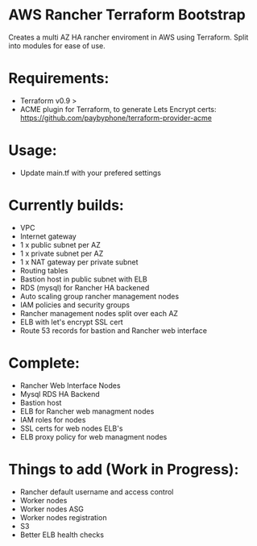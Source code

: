 # AWS Rancher Terraform Bootstrap
Creates a multi AZ HA rancher enviroment in AWS using Terraform. Split into modules for ease of use. 

# Requirements:
 - Terraform v0.9 >
 - ACME plugin for Terraform, to generate Lets Encrypt certs: https://github.com/paybyphone/terraform-provider-acme 
 
# Usage:
 - Update main.tf with your prefered settings

# Currently builds:
 - VPC
 - Internet gateway
 - 1 x public subnet per AZ 
 - 1 x private subnet per AZ
 - 1 x NAT gateway per private subnet
 - Routing tables
 - Bastion host in public subnet with ELB
 - RDS (mysql) for Rancher HA backened
 - Auto scaling group rancher management nodes
 - IAM policies and security groups
 - Rancher management nodes split over each AZ
 - ELB with let's encrypt SSL cert
 - Route 53 records for bastion and Rancher web interface

# Complete:
 - Rancher Web Interface Nodes
 - Mysql RDS HA Backend
 - Bastion host
 - ELB for Rancher web managment nodes
 - IAM roles for nodes
 - SSL certs for web nodes ELB's
 - ELB proxy policy for web managment nodes

# Things to add (Work in Progress):
 - Rancher default username and access control
 - Worker nodes
 - Worker nodes ASG
 - Worker nodes registration 
 - S3
 - Better ELB health checks

